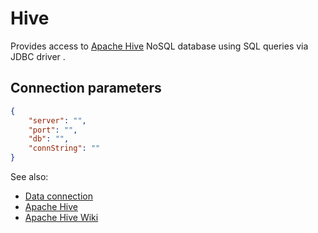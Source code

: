 <!-- TITLE: Hive -->
<!-- SUBTITLE: -->

# Hive

Provides access to [Apache Hive](https://hive.apache.org/) NoSQL database using SQL queries via JDBC driver .

## Connection parameters

```json
{
    "server": "",
    "port": "",
    "db": "",
    "connString": ""
}
```

See also:

* [Data connection](../data-connection.md)
* [Apache Hive](https://hive.apache.org/)
* [Apache Hive Wiki](https://en.wikipedia.org/wiki/Apache_Hive)
